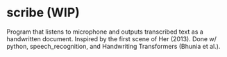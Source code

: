 # scribe (WIP)

Program that listens to microphone and outputs transcribed text as a handwritten document. Inspired by the first scene of Her (2013). Done w/ python, speech_recognition, and Handwriting Transformers (Bhunia et al.).
